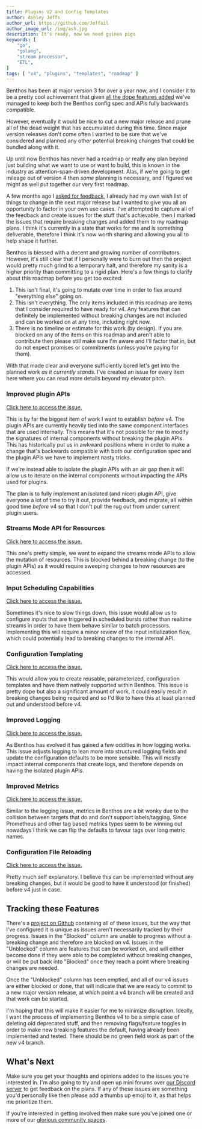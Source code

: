 ```yaml
---
title: Plugins V2 and Config Templates
author: Ashley Jeffs
author_url: https://github.com/Jeffail
author_image_url: /img/ash.jpg
description: It's ready, now we need guinea pigs
keywords: [
    "go",
    "golang",
    "stream processor",
    "ETL",
]
tags: [ "v4", "plugins", "templates", "roadmap" ]
---
```






Benthos has been at major version 3 for over a year now, and I consider it to be a pretty cool achievement that given [all the dope features added](https://github.com/Jeffail/benthos/blob/master/CHANGELOG.md) we've managed to keep both the Benthos config spec and APIs fully backwards compatible.

However, eventually it would be nice to cut a new major release and prune all of the dead weight that has accumulated during this time. Since major version releases don't come often I wanted to be sure that we've considered and planned any other potential breaking changes that could be bundled along with it.

<!--truncate-->

Up until now Benthos has never had a roadmap or really any plan beyond just building what we want to use or want to build, this is known in the industry as attention-span-driven development. Alas, if we're going to get mileage out of version 4 then _some_ planning is necessary, and I figured we might as well put together our very first roadmap.

A few months ago I [asked for feedback][feedback-thread], I already had my own wish list of things to change in the next major release but I wanted to give you all an opportunity to factor in your own use cases. I've attempted to capture all of the feedback and create issues for the stuff that's achievable, then I marked the issues that require breaking changes and added them to my roadmap plans. I think it's currently in a state that works for me and is something deliverable, therefore I think it's now worth sharing and allowing you all to help shape it further.

Benthos is blessed with a decent and growing number of contributors. However, it's still clear that if I personally were to burn out then the project would pretty much grind to a temporary halt, and therefore my sanity is a higher priority than committing to a rigid plan. Here's a few things to clarify about this roadmap before you get too excited:

1. This isn't final, it's going to mutate over time in order to flex around "everything else" going on.
2. This isn't everything. The only items included in this roadmap are items that I consider required to have ready for v4. Any features that can definitely be implemented without breaking changes are not included and can be worked on at any time, including right now.
3. There is no timeline or estimate for this work (by design). If you are blocked on any of the items on this roadmap and aren't able to contribute then please still make sure I'm aware and I'll factor that in, but do not expect promises or commitments (unless you're paying for them).

With that made clear and everyone sufficiently bored let's get into the planned work _as it currently stands_. I've created an issue for every item here where you can read more details beyond my elevator pitch.

### Improved plugin APIs

[Click here to access the issue.](https://github.com/Jeffail/benthos/issues/501)

This is by far the biggest item of work I want to establish _before_ v4. The plugin APIs are currently heavily tied into the same component interfaces that are used internally. This means that it's not possible for me to modify the signatures of internal components without breaking the plugin APIs. This has historically put us in awkward positions where in order to make a change that's backwards compatible with both our configuration spec and the plugin APIs we have to implement nasty tricks.

If we're instead able to isolate the plugin APIs with an air gap then it will allow us to iterate on the internal components without impacting the APIs used for plugins.

The plan is to fully implement an isolated (and nicer) plugin API, give everyone a lot of time to try it out, provide feedback, and migrate, all within good time _before_ v4 so that I don't pull the rug out from under current plugin users.

### Streams Mode API for Resources

[Click here to access the issue.](https://github.com/Jeffail/benthos/issues/566)

This one's pretty simple, we want to expand the streams mode APIs to allow the mutation of resources. This is blocked behind a breaking change (to the plugin APIs) as it would require sweeping changes to how resources are accessed.

### Input Scheduling Capabilities

[Click here to access the issue.](https://github.com/Jeffail/benthos/issues/580)

Sometimes it's nice to slow things down, this issue would allow us to configure inputs that are triggered in scheduled bursts rather than realtime streams in order to have them behave similar to batch processors. Implementing this will require a minor review of the input initialization flow, which could potentially lead to breaking changes to the internal API.

### Configuration Templating

[Click here to access the issue.](https://github.com/Jeffail/benthos/issues/590)

This would allow you to create reusable, parameterized, configuration templates and have them natively supported within Benthos. This issue is pretty dope but also a significant amount of work, it could easily result in breaking changes being required and so I'd like to have this at least planned out and understood before v4.

### Improved Logging

[Click here to access the issue.](https://github.com/Jeffail/benthos/issues/589)

As Benthos has evolved it has gained a few oddities in how logging works. This issue adjusts logging to lean more into structured logging fields and update the configuration defaults to be more sensible. This will mostly impact internal components that create logs, and therefore depends on having the isolated plugin APIs.

### Improved Metrics

[Click here to access the issue.](https://github.com/Jeffail/benthos/issues/510)

Similar to the logging issue, metrics in Benthos are a bit wonky due to the collision between targets that do and don't support labels/tagging. Since Prometheus and other tag based metrics types seem to be winning out nowadays I think we can flip the defaults to favour tags over long metric names.

### Configuration File Reloading

[Click here to access the issue.](https://github.com/Jeffail/benthos/issues/338)

Pretty much self explanatory. I believe this can be implemented without any breaking changes, but it would be good to have it understood (or finished) before v4 just in case.

## Tracking these Features

There's a [project on Github][v4-project] containing all of these issues, but the way that I've configured it is unique as issues aren't necessarily tracked by their progress. Issues in the "Blocked" column are unable to progress without a breaking change and therefore are blocked on v4. Issues in the "Unblocked" column are features that can be worked on, and will either become done if they were able to be completed without breaking changes, or will be put back into "Blocked" once they reach a point where breaking changes are needed.

Once the "Unblocked" column has been emptied, and all of our v4 issues are either blocked or done, that will indicate that we are ready to commit to a new major version release, at which point a v4 branch will be created and that work can be started.

I'm hoping that this will make it easier for me to minimize disruption. Ideally, I want the process of implementing Benthos v4 to be a simple case of deleting old deprecated stuff, and then removing flags/feature toggles in order to make new breaking features the default, having already been implemented and tested. There should be no green field work as part of the new v4 branch.

## What's Next

Make sure you get your thoughts and opinions added to the issues you're interested in. I'm also going to try and open up mini forums over [our Discord server][community] to get feedback on the plans. If any of these issues are something you'd personally like then please add a thumbs up emoji to it, as that helps me prioritize them.

If you're interested in getting involved then make sure you've joined one or more of our [glorious community spaces][community].

[changelog]: https://github.com/Jeffail/benthos/blob/master/CHANGELOG.md
[community]: /community
[v4-project]: https://github.com/Jeffail/benthos/projects/2
[feedback-thread]: https://github.com/Jeffail/benthos/issues/503